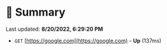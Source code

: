# 📖 Summary
Last updated: **8/20/2022, 6:29:20 PM**

- `GET` [https://google.com](https://google.com) - **Up** (137ms)
